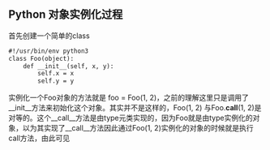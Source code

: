 ## Python 对象实例化过程
首先创建一个简单的class
```markdown
#!/usr/bin/env python3
class Foo(object):  
    def __init__(self, x, y):  
        self.x = x  
        self.y = y
```
实例化一个Foo对象的方法就是 foo = Foo(1, 2)，之前的理解这里只是调用了__init__方法来初始化这个对象。其实并不是这样的，Foo(1, 2) 与Foo.__call__(1, 2)是对等的。这个__call__方法是由type元类实现的，因为Foo就是由type实例化的对象，以为其实现了__call__方法因此通过Foo(1, 2)实例化的对象的时候就是执行call方法，由此可见
<!--stackedit_data:
eyJoaXN0b3J5IjpbLTE4NTkxNzEwODUsLTExODczMzM4NjddfQ
==
-->